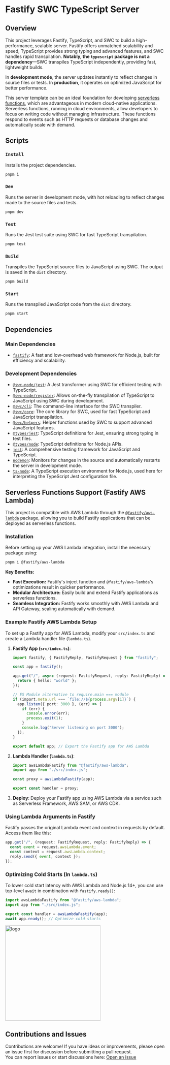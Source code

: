 # Fastify SWC TypeScript Server

## Overview

This project leverages Fastify, TypeScript, and SWC to build a high-performance, scalable server. Fastify offers unmatched scalability and speed, TypeScript provides strong typing and advanced features, and SWC handles rapid transpilation. **Notably, the `typescript` package is not a dependency**—SWC transpiles TypeScript independently, providing fast, lightweight builds.

In **development mode**, the server updates instantly to reflect changes in source files or tests. In **production**, it operates on optimized JavaScript for better performance.

This server template can be an ideal foundation for developing [serverless functions](https://en.wikipedia.org/wiki/Serverless_computing), which are advantageous in modern cloud-native applications. Serverless functions, running in cloud environments, allow developers to focus on writing code without managing infrastructure. These functions respond to events such as HTTP requests or database changes and automatically scale with demand.

## Scripts

### `Install`

Installs the project dependencies.

```bash
pnpm i
```

### `Dev`

Runs the server in development mode, with hot reloading to reflect changes made to the source files and tests.

```bash
pnpm dev
```

### `Test`

Runs the Jest test suite using SWC for fast TypeScript transpilation.

```bash
pnpm test
```

### `Build`

Transpiles the TypeScript source files to JavaScript using SWC. The output is saved in the `dist` directory.

```bash
pnpm build
```

### `Start`

Runs the transpiled JavaScript code from the `dist` directory.

```bash
pnpm start
```

## Dependencies

### Main Dependencies

- [`fastify`](https://www.npmjs.com/package/fastify): A fast and low-overhead web framework for Node.js, built for efficiency and scalability.

### Development Dependencies

- [`@swc-node/jest`](https://www.npmjs.com/package/@swc-node/jest): A Jest transformer using SWC for efficient testing with TypeScript.
- [`@swc-node/register`](https://www.npmjs.com/package/@swc-node/register): Allows on-the-fly transpilation of TypeScript to JavaScript using SWC during development.
- [`@swc/cli`](https://www.npmjs.com/package/@swc/cli): The command-line interface for the SWC transpiler.
- [`@swc/core`](https://www.npmjs.com/package/@swc/core): The core library for SWC, used for fast TypeScript and JavaScript transpilation.
- [`@swc/helpers`](https://www.npmjs.com/package/@swc/helpers): Helper functions used by SWC to support advanced JavaScript features.
- [`@types/jest`](https://www.npmjs.com/package/@types/jest): TypeScript definitions for Jest, ensuring strong typing in test files.
- [`@types/node`](https://www.npmjs.com/package/@types/node): TypeScript definitions for Node.js APIs.
- [`jest`](https://www.npmjs.com/package/jest): A comprehensive testing framework for JavaScript and TypeScript.
- [`nodemon`](https://www.npmjs.com/package/nodemon): Monitors for changes in the source and automatically restarts the server in development mode.
- [`ts-node`](https://www.npmjs.com/package/ts-node): A TypeScript execution environment for Node.js, used here for interpreting the TypeScript Jest configuration file.

## Serverless Functions Support (Fastify AWS Lambda)

This project is compatible with AWS Lambda through the [`@fastify/aws-lambda`](https://github.com/fastify/aws-lambda-fastify) package, allowing you to build Fastify applications that can be deployed as serverless functions.

### Installation

Before setting up your AWS Lambda integration, install the necessary package using:

```bash
pnpm i @fastify/aws-lambda
```

**Key Benefits:**

- **Fast Execution:** Fastify's inject function and `@fastify/aws-lambda`'s optimizations result in quicker performance.
- **Modular Architecture:** Easily build and extend Fastify applications as serverless functions.
- **Seamless Integration:** Fastify works smoothly with AWS Lambda and API Gateway, scaling automatically with demand.

### Example Fastify AWS Lambda Setup

To set up a Fastify app for AWS Lambda, modify your `src/index.ts` and create a Lambda handler file (`lambda.ts`).

1. **Fastify App (`src/index.ts`)**:

   ```typescript
   import fastify, { FastifyReply, FastifyRequest } from "fastify";

   const app = fastify();

   app.get("/", async (request: FastifyRequest, reply: FastifyReply) => {
     return { hello: "world" };
   });

   // ES Module alternative to require.main === module
   if (import.meta.url === `file://${process.argv[1]}`) {
     app.listen({ port: 3000 }, (err) => {
       if (err) {
         console.error(err);
         process.exit(1);
       }
       console.log("Server listening on port 3000");
     });
   }

   export default app; // Export the Fastify app for AWS Lambda
   ```

2. **Lambda Handler (`lambda.ts`)**:

   ```typescript
   import awsLambdaFastify from "@fastify/aws-lambda";
   import app from "./src/index.js";

   const proxy = awsLambdaFastify(app);

   export const handler = proxy;
   ```

3. **Deploy**: Deploy your Fastify app using AWS Lambda via a service such as Serverless Framework, AWS SAM, or AWS CDK.

### Using Lambda Arguments in Fastify

Fastify passes the original Lambda event and context in requests by default. Access them like this:

```typescript
app.get("/", (request: FastifyRequest, reply: FastifyReply) => {
  const event = request.awsLambda.event;
  const context = request.awsLambda.context;
  reply.send({ event, context });
});
```

### Optimizing Cold Starts (In `lambda.ts`)

To lower cold start latency with AWS Lambda and Node.js 14+, you can use top-level `await` in combination with `fastify.ready()`:

```typescript
import awsLambdaFastify from "@fastify/aws-lambda";
import app from "./src/index.js";

export const handler = awsLambdaFastify(app);
await app.ready(); // Optimize cold starts
```

<img width="300" alt="logo" src="https://github.com/user-attachments/assets/a6907512-87a4-45de-9188-cdc494dfe5a8">

## Contributions and Issues

Contributions are welcome! If you have ideas or improvements, please open an issue first for discussion before submitting a pull request.  
You can report issues or start discussions here: [Open an issue](https://github.com/mattfsourcecode/fastify-swc-typescript-server/issues)
